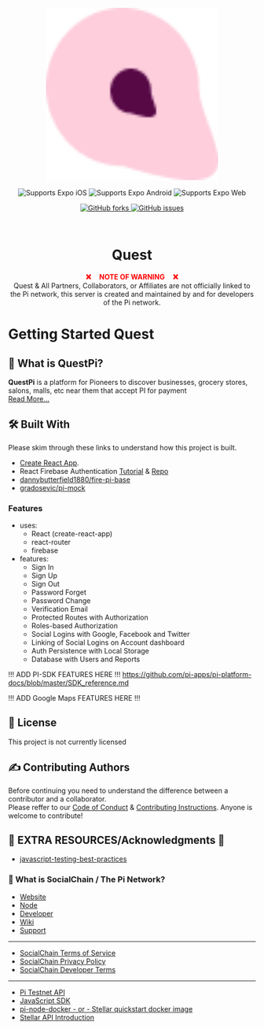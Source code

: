 <p align="center">
  <img width="350" height="350" src="./src/images/quest-pi-transparent-vector.png">
</p>

<div align="center">
  <p>
    <!-- iOS -->
    <img alt="Supports Expo iOS" longdesc="Supports Expo iOS" src="https://img.shields.io/badge/iOS-000.svg?style=flat-square&logo=APPLE&labelColor=999999&logoColor=fff" />
    <!-- Android -->
    <img alt="Supports Expo Android" longdesc="Supports Expo Android" src="https://img.shields.io/badge/Android-000.svg?style=flat-square&logo=ANDROID&labelColor=A4C639&logoColor=fff" />
    <!-- Web -->
    <img alt="Supports Expo Web" longdesc="Supports Expo Web" src="https://img.shields.io/badge/web-000.svg?style=flat-square&logo=GOOGLE-CHROME&labelColor=4285F4&logoColor=fff" />
  </p>
  <p>
    <a href="https://GitHub.com/QuestPi/Backend/network/members">
      <img alt="GitHub forks" longdesc="GitHub forks" src="https://img.shields.io/github/forks/QuestPi/Backend.svg?style=social&label=Forks&maxAge=2592000" />
    </a>
    <a href="https://GitHub.com/QuestPi/Backend/issues/">
      <img alt="GitHub issues" longdesc="GitHub issues" src="https://img.shields.io/github/issues/QuestPi/Backend.svg?style=social&label=Issues&maxAge=2592000" />
    </a>
  </p>
  <br />
  <h1>Quest</h1>
</div>

<p align="center">
  <strong style="color: red;">❌&nbsp;&nbsp;&nbsp;&nbsp;&nbsp;NOTE OF WARNING&nbsp;&nbsp;&nbsp;&nbsp;&nbsp;❌</strong>
  <br>
  Quest & All Partners, Collaborators, or Affiliates are not officially linked to the Pi network, this server is created and maintained by and for developers of the Pi network.
  <!-- <br> -->
  <!-- <b>Carefully</b> follow the instructions <a href="Docs/Instructions.md">Here</a> to ensure your contributions are tracked correctly. -->
</p>

# Getting Started Quest

## :memo: What is QuestPi?

<b>QuestPi</b> is a platform for Pioneers to discover businesses, grocery stores, salons, malls, etc near them that accept PI for payment<br>
[Read More...](https://QuestPi.co/)

## 🛠️ Built With

Please skim through these links to understand how this project is built.

- [Create React App](https://github.com/facebook/create-react-app).
- React Firebase Authentication [Tutorial](https://www.robinwieruch.de/complete-firebase-authentication-react-tutorial) & [Repo](https://github.com/the-road-to-react-with-firebase/react-firebase-authentication.git)
- [dannybutterfield1880/fire-pi-base](https://github.com/dannybutterfield1880/fire-pi-base)
- [gradosevic/pi-mock](https://github.com/gradosevic/pi-mock)

### Features

- uses:
  - React (create-react-app)
  - react-router
  - firebase
- features:
  - Sign In
  - Sign Up
  - Sign Out
  - Password Forget
  - Password Change
  - Verification Email
  - Protected Routes with Authorization
  - Roles-based Authorization
  - Social Logins with Google, Facebook and Twitter
  - Linking of Social Logins on Account dashboard
  - Auth Persistence with Local Storage
  - Database with Users and Reports

!!! ADD PI-SDK FEATURES HERE !!!
https://github.com/pi-apps/pi-platform-docs/blob/master/SDK_reference.md

!!! ADD Google Maps FEATURES HERE !!!

## :pencil: License

This project is not currently licensed

<!-- This project is licensed under the MIT License - see the [LICENSE.md](LICENSE.md) file for details -->

## :writing_hand: Contributing Authors

Before continuing you need to understand the difference between a contributor and a collaborator.\
Please reffer to our [Code of Conduct]() & [Contributing Instructions](). Anyone is welcome to contribute!

## :book: EXTRA RESOURCES/Acknowledgments :pray:

- [javascript-testing-best-practices](https://github.com/goldbergyoni/javascript-testing-best-practices)

### :memo: What is SocialChain / The Pi Network?

- [Website](https://minepi.com/)
- [Node](https://node.minepi.com)
- [Developer](https://developers.minepi.com)
- [Wiki](https://pi.app/wiki)
- [Support](https://pi.app/support)

---

- [SocialChain Terms of Service](https://socialchain.app/tos)
- [SocialChain Privacy Policy](https://socialchain.app/privacy)
- [SocialChain Developer Terms](https://socialchain.app/developer_terms)

---

- [Pi Testnet API](https://api.testnet.minepi.com/)
- [JavaScript SDK](https://github.com/pi-apps/pi-platform-docs)
- [pi-node-docker - or - Stellar quickstart docker image](https://github.com/PiCoreTeam/pi-node-docker)
- [Stellar API Introduction](https://developers.stellar.org/api/introduction/)
